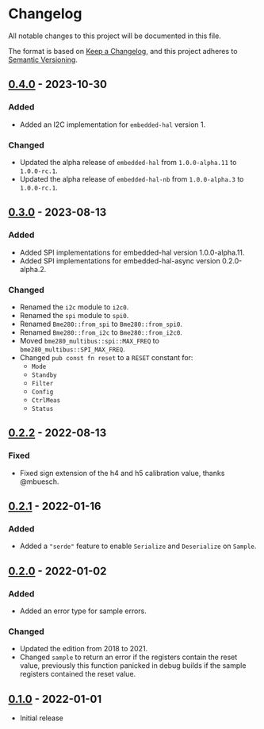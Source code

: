 # Changelog
All notable changes to this project will be documented in this file.

The format is based on [Keep a Changelog](https://keepachangelog.com/en/1.0.0/),
and this project adheres to [Semantic Versioning](https://semver.org/spec/v2.0.0.html).

## [0.4.0] - 2023-10-30
### Added
- Added an I2C implementation for `embedded-hal` version 1.

### Changed
- Updated the alpha release of `embedded-hal` from `1.0.0-alpha.11` to `1.0.0-rc.1`.
- Updated the alpha release of `embedded-hal-nb` from `1.0.0-alpha.3` to `1.0.0-rc.1`.

## [0.3.0] - 2023-08-13
### Added
- Added SPI implementations for embedded-hal version 1.0.0-alpha.11.
- Added SPI implementations for embedded-hal-async version 0.2.0-alpha.2.

### Changed
- Renamed the `i2c` module to `i2c0`.
- Renamed the `spi` module to `spi0`.
- Renamed `Bme280::from_spi` to `Bme280::from_spi0`.
- Renamed `Bme280::from_i2c` to `Bme280::from_i2c0`.
- Moved `bme280_multibus::spi::MAX_FREQ` to `bme280_multibus::SPI_MAX_FREQ`.
- Changed `pub const fn reset` to a `RESET` constant for:
  - `Mode`
  - `Standby`
  - `Filter`
  - `Config`
  - `CtrlMeas`
  - `Status`

## [0.2.2] - 2022-08-13
### Fixed
- Fixed sign extension of the h4 and h5 calibration value, thanks @mbuesch.

## [0.2.1] - 2022-01-16
### Added
- Added a `"serde"` feature to enable `Serialize` and `Deserialize` on `Sample`.

## [0.2.0] - 2022-01-02
### Added
- Added an error type for sample errors.

### Changed
- Updated the edition from 2018 to 2021.
- Changed `sample` to return an error if the registers contain the reset value,
  previously this function panicked in debug builds if the sample registers
  contained the reset value. 

## [0.1.0] - 2022-01-01
- Initial release

[Unreleased]: https://github.com/newAM/bme280-multibus/compare/v0.4.0...HEAD
[0.4.0]: https://github.com/newAM/bme280-multibus/compare/v0.3.0...v0.4.0
[0.3.0]: https://github.com/newAM/bme280-multibus/compare/v0.2.2...v0.3.0
[0.2.2]: https://github.com/newAM/bme280-multibus/compare/v0.2.1...v0.2.2
[0.2.1]: https://github.com/newAM/bme280-multibus/compare/v0.2.0...v0.2.1
[0.2.0]: https://github.com/newAM/bme280-multibus/compare/v0.1.0...v0.2.0
[0.1.0]: https://github.com/newAM/bme280-multibus/releases/tag/v0.1.0
